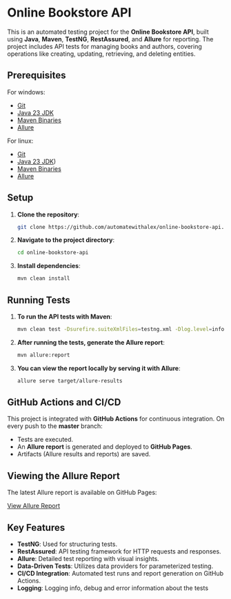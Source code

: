 # Online Bookstore API

This is an automated testing project for the **Online Bookstore API**, built using **Java**, **Maven**, **TestNG**, **RestAssured**, and **Allure** for reporting. The project includes API tests for managing books and authors, covering operations like creating, updating, retrieving, and deleting entities.

## Prerequisites

For windows:
- [Git](https://git-scm.com/downloads/win)
- [Java 23 JDK](https://www.oracle.com/java/technologies/downloads/#jdk23-windows)
- [Maven Binaries](https://maven.apache.org/download.cgi)
- [Allure](https://allurereport.org/docs/install-for-windows/)

For linux:
- [Git](https://git-scm.com/downloads/linux)
- [Java 23 JDK](https://www.oracle.com/java/technologies/downloads/#jdk23-linux))
- [Maven Binaries](https://maven.apache.org/download.cgi)
- [Allure](https://allurereport.org/docs/install-for-linux/)

## Setup

1. **Clone the repository**:
   ```bash
   git clone https://github.com/automatewithalex/online-bookstore-api.git

2. **Navigate to the project directory**:

    ```bash
    cd online-bookstore-api

3. **Install dependencies**:

    ```bash
    mvn clean install

## Running Tests

1. **To run the API tests with Maven**:

    ```bash
    mvn clean test -Dsurefire.suiteXmlFiles=testng.xml -Dlog.level=info

2. **After running the tests, generate the Allure report**:
    
    ```bash
   mvn allure:report

3. **You can view the report locally by serving it with Allure**:

    ```bash
   allure serve target/allure-results


## GitHub Actions and CI/CD

This project is integrated with **GitHub Actions** for continuous integration. On every push to the **master** branch:

- Tests are executed.
- An **Allure report** is generated and deployed to **GitHub Pages**.
- Artifacts (Allure results and reports) are saved.

## Viewing the Allure Report
The latest Allure report is available on GitHub Pages:

[View Allure Report](https://automatewithalex.github.io/online-bookstore-api)

## Key Features

- **TestNG**: Used for structuring tests.
- **RestAssured**: API testing framework for HTTP requests and responses.
- **Allure**: Detailed test reporting with visual insights.
- **Data-Driven Tests**: Utilizes data providers for parameterized testing.
- **CI/CD Integration**: Automated test runs and report generation on GitHub Actions.
- **Logging**: Logging info, debug and error information about the tests
